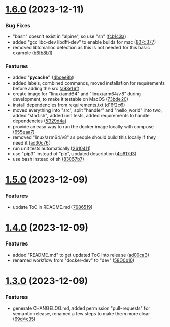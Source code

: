 # [1.6.0](https://github.com/blib-la/runpod-worker-helloworld/compare/1.5.0...1.6.0) (2023-12-11)


### Bug Fixes

* "bash" doesn't exist in "alpine", so use "sh" ([fcb1c3a](https://github.com/blib-la/runpod-worker-helloworld/commit/fcb1c3af01625764077cdbd7edbffebd9b849974))
* added "gcc libc-dev libdffi-dev" to enable builds for mac ([807c377](https://github.com/blib-la/runpod-worker-helloworld/commit/807c3777e88177a06e1da554346da80b9b5a7e1f))
* removed libtcmalloc detection as this is not needed for this basic example ([b6fb8b1](https://github.com/blib-la/runpod-worker-helloworld/commit/b6fb8b1861712e96731f9bef244180952f2f35ca))


### Features

* added "__pycache__" ([4bcee8b](https://github.com/blib-la/runpod-worker-helloworld/commit/4bcee8b27f8f01064e9cabe9a10862136ef1c58a))
* added labels, combined commands, moved installation for requirements before adding the src ([a93e16f](https://github.com/blib-la/runpod-worker-helloworld/commit/a93e16f1af1b3b5c519d341daf3c2bf9fbb2e22f))
* create image for "linux/amd64" and "linux/arm64/v8" during development, to make it testable on MacOS ([73bde20](https://github.com/blib-la/runpod-worker-helloworld/commit/73bde20eeb674ca3e5242b5e20ac1781f8da5271))
* install dependencies from requirements.txt ([d16f2c6](https://github.com/blib-la/runpod-worker-helloworld/commit/d16f2c664dd0a5a4e1a7c3cd8b328190323b14bc))
* moved everything into "src", split "handler" and "hello_world" into two, added "start.sh", added unit tests, added requirements to handle dependencies ([5329d4a](https://github.com/blib-la/runpod-worker-helloworld/commit/5329d4a7645961e695e364814950c31a02b15b24))
* provide an easy way to run the docker image locally with compose ([655eaa7](https://github.com/blib-la/runpod-worker-helloworld/commit/655eaa78de3515789cba4407e89408a27c99cb46))
* removed "linux/arm64/v8" as people should build this locally if they need it ([ad30c76](https://github.com/blib-la/runpod-worker-helloworld/commit/ad30c76326dae5d37a1739702ce8c253dc27bc15))
* run unit tests automatically ([2610411](https://github.com/blib-la/runpod-worker-helloworld/commit/26104117b4231f6b66d9f4cdb44b26603a60e32b))
* use "pip3" instead of "pip", updated description ([4b617d3](https://github.com/blib-la/runpod-worker-helloworld/commit/4b617d3d603d32c7d037f9f8192dd17cdf0233b5))
* use bash instead of sh ([83067b7](https://github.com/blib-la/runpod-worker-helloworld/commit/83067b79338007eb92ec9a38d0431ca513db8efe))

# [1.5.0](https://github.com/blib-la/runpod-worker-helloworld/compare/1.4.0...1.5.0) (2023-12-09)


### Features

* update ToC in README.md ([7686519](https://github.com/blib-la/runpod-worker-helloworld/commit/76865192518cbd354b67c20351dd6095fe92df5a))

# [1.4.0](https://github.com/blib-la/runpod-worker-helloworld/compare/1.3.0...1.4.0) (2023-12-09)


### Features

* added "README.md" to get updated ToC into release ([ad00ca3](https://github.com/blib-la/runpod-worker-helloworld/commit/ad00ca36854b05f988e300a60d6fc30e78e3c3d7))
* renamed workflow from "docker-dev" to "dev" ([5800b10](https://github.com/blib-la/runpod-worker-helloworld/commit/5800b102ebb0d45543ea2c56be43d650dd36845e))

# [1.3.0](https://github.com/blib-la/runpod-worker-helloworld/compare/1.2.1...1.3.0) (2023-12-09)


### Features

* generate CHANGELOG.md, added permission "pull-requests" for semantic-release, renamed a few steps to make them more clear ([69d4c35](https://github.com/blib-la/runpod-worker-helloworld/commit/69d4c35ce8d90ef83a07b263ec5b5a9f38e95403))

